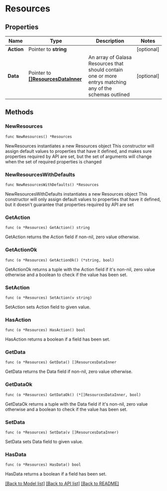 # Resources

## Properties

Name | Type | Description | Notes
------------ | ------------- | ------------- | -------------
**Action** | Pointer to **string** |  | [optional] 
**Data** | Pointer to [**[]ResourcesDataInner**](ResourcesDataInner.md) | An array of Galasa Resources that should contain one or more entrys matching any of the schemas outlined | [optional] 

## Methods

### NewResources

`func NewResources() *Resources`

NewResources instantiates a new Resources object
This constructor will assign default values to properties that have it defined,
and makes sure properties required by API are set, but the set of arguments
will change when the set of required properties is changed

### NewResourcesWithDefaults

`func NewResourcesWithDefaults() *Resources`

NewResourcesWithDefaults instantiates a new Resources object
This constructor will only assign default values to properties that have it defined,
but it doesn't guarantee that properties required by API are set

### GetAction

`func (o *Resources) GetAction() string`

GetAction returns the Action field if non-nil, zero value otherwise.

### GetActionOk

`func (o *Resources) GetActionOk() (*string, bool)`

GetActionOk returns a tuple with the Action field if it's non-nil, zero value otherwise
and a boolean to check if the value has been set.

### SetAction

`func (o *Resources) SetAction(v string)`

SetAction sets Action field to given value.

### HasAction

`func (o *Resources) HasAction() bool`

HasAction returns a boolean if a field has been set.

### GetData

`func (o *Resources) GetData() []ResourcesDataInner`

GetData returns the Data field if non-nil, zero value otherwise.

### GetDataOk

`func (o *Resources) GetDataOk() (*[]ResourcesDataInner, bool)`

GetDataOk returns a tuple with the Data field if it's non-nil, zero value otherwise
and a boolean to check if the value has been set.

### SetData

`func (o *Resources) SetData(v []ResourcesDataInner)`

SetData sets Data field to given value.

### HasData

`func (o *Resources) HasData() bool`

HasData returns a boolean if a field has been set.


[[Back to Model list]](../README.md#documentation-for-models) [[Back to API list]](../README.md#documentation-for-api-endpoints) [[Back to README]](../README.md)


